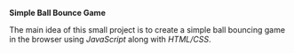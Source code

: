 **Simple Ball Bounce Game**

The main idea of this small project is to create a simple ball bouncing game in the browser using *JavaScript* along with *HTML/CSS*.